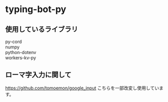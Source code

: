 # typing-bot-py
## 使用しているライブラリ
py-cord  
numpy  
python-dotenv  
workers-kv-py  
  
## ローマ字入力に関して
https://github.com/tomoemon/google_input  こちらを一部改変し使用しています。
